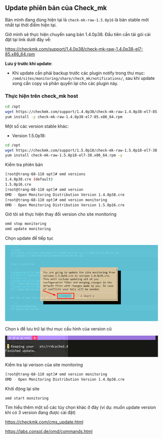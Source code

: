 ## Update phiên bản của Check_mk

Bản mình đang dùng hiện tại là `check-mk-raw-1.5.0p16` là bản stable mới nhất tại thời điểm hiện tại.

Giờ mình sẽ thực hiện chuyển sang bản 1.4.0p38. Đầu tiên cần tải gói cài đặt tại link dưới đây về:

https://checkmk.com/support/1.4.0p38/check-mk-raw-1.4.0p38-el7-85.x86_64.rpm

**Lưu ý trước khi update**:

* Khi update cần phải backup trước các plugin notify trong thư mục: `/omd/sites/monitoring/share/check_mk/notifications/`, sau khi update xong cần copy và phân quyền lại cho các plugin này.



### Thực hiện trên check_mk host

```sh
cd /opt
wget https://checkmk.com/support/1.4.0p38/check-mk-raw-1.4.0p38-el7-85.x86_64.rpm
yum install -y check-mk-raw-1.4.0p38-el7-85.x86_64.rpm
```

Một số các version stable khác:


* Version 1.5.0p18: 
```sh
cd /opt
wget https://checkmk.com/support/1.5.0p18/check-mk-raw-1.5.0p18-el7-38.x86_64.rpm
yum install check-mk-raw-1.5.0p18-el7-38.x86_64.rpm -y
```


Kiểm tra phiên bản

```sh
[root@trang-68-110 opt]# omd versions
1.4.0p38.cre (default)
1.5.0p16.cre
[root@trang-68-110 opt]# omd version
OMD - Open Monitoring Distribution Version 1.4.0p38.cre
[root@trang-68-110 opt]# omd version monitoring
OMD - Open Monitoring Distribution Version 1.5.0p16.cre
```

Giờ tôi sẽ thực hiện thay đổi version cho site monitoring

```sh
omd stop monitoring
omd update monitoring
```

Chọn update để tiếp tục

<img src="img/41.png">

Chọn `k` để lưu trữ lại thư mục cấu hình của version cũ

<img src="img/42.png">

Kiểm tra lại verison của site monitoring

```sh
[root@trang-68-110 opt]# omd version monitoring
OMD - Open Monitoring Distribution Version 1.4.0p38.cre
```

Khởi động lại site 

	omd start monitoring


Tìm hiểu thêm một số các tùy chọn khác ở đây (ví dụ: muốn update version khi có 3 version đang được cài đặt)

https://checkmk.com/cms_update.html

https://labs.consol.de/omd/commands.html




